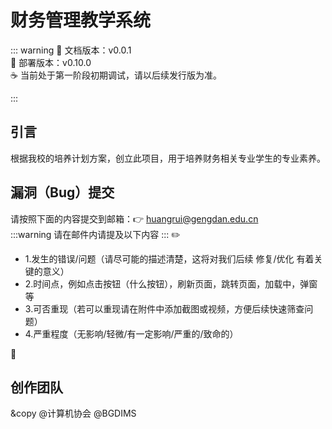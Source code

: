<!--
 * @abstract:
 * @version: 请写项目版本
 * @author: @Haxif
 * @Date: 2021-07-03 13:12:26
 * @LastEditors: @Haxif
 * @LastEditTime: 2021-07-03 17:27:19
-->

# 财务管理教学系统

::: warning
:tada:
文档版本：v0.0.1<br/>
:rocket:
部署版本：v0.10.0 <br/>
:coffee:
当前处于第一阶段初期调试，请以后续发行版为准。

:::

## 引言

根据我校的培养计划方案，创立此项目，用于培养财务相关专业学生的专业素养。

## 漏洞（Bug）提交
请按照下面的内容提交到邮箱：:point_right:
huangrui@gengdan.edu.cn <br/>
:::warning
请在邮件内请提及以下内容
:::
:pencil2:
- 1.发生的错误/问题（请尽可能的描述清楚，这将对我们后续 修复/优化 有着关键的意义）
- 2.时间点，例如点击按钮（什么按钮），刷新页面，跳转页面，加载中，弹窗等
- 3.可否重现（若可以重现请在附件中添加截图或视频，方便后续快速筛查问题）
- 4.严重程度（无影响/轻微/有一定影响/严重的/致命的）

:beers:


## 创作团队
&copy
@计算机协会
@BGDIMS
